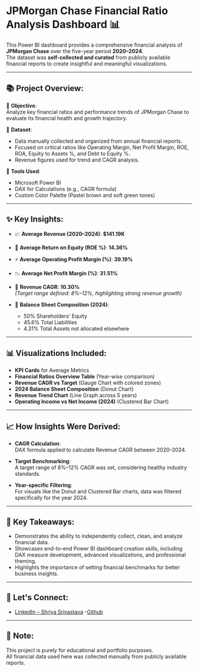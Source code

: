 # JPMorgan Chase Financial Ratio Analysis Dashboard 📊

This Power BI dashboard provides a comprehensive financial analysis of **JPMorgan Chase** over the five-year period **2020–2024**.  
The dataset was **self-collected and curated** from publicly available financial reports to create insightful and meaningful visualizations.

---

## 📚 Project Overview:

🔹 **Objective**:  
Analyze key financial ratios and performance trends of JPMorgan Chase to evaluate its financial health and growth trajectory.

🔹 **Dataset**:  
- Data manually collected and organized from annual financial reports.
- Focused on critical ratios like Operating Margin, Net Profit Margin, ROE, ROA, Equity to Assets %, and Debt to Equity %.
- Revenue figures used for trend and CAGR analysis.

🔹 **Tools Used**:
- Microsoft Power BI
- DAX for Calculations (e.g., CAGR formula)
- Custom Color Palette (Pastel brown and soft green tones)

---

## ✨ Key Insights:

- 📈 **Average Revenue (2020–2024)**: **$141.19K**
- 💼 **Average Return on Equity (ROE %)**: **14.36%**
- ⚡ **Average Operating Profit Margin (%)**: **39.19%**
- 📉 **Average Net Profit Margin (%)**: **31.51%**
- 🚀 **Revenue CAGR**: **10.30%**  
  *(Target range defined: 8%–12%, highlighting strong revenue growth)*

- 🧾 **Balance Sheet Composition (2024)**:
  - 50% Shareholders' Equity
  - 45.6% Total Liabilities
  - 4.31% Total Assets not allocated elsewhere

---

## 📊 Visualizations Included:

- **KPI Cards** for Average Metrics
- **Financial Ratios Overview Table** (Year-wise comparison)
- **Revenue CAGR vs Target** (Gauge Chart with colored zones)
- **2024 Balance Sheet Composition** (Donut Chart)
- **Revenue Trend Chart** (Line Graph across 5 years)
- **Operating Income vs Net Income (2024)** (Clustered Bar Chart)

---

## 📈 How Insights Were Derived:

- **CAGR Calculation**:  
  DAX formula applied to calculate Revenue CAGR between 2020–2024.
  
- **Target Benchmarking**:  
  A target range of 8%–12% CAGR was set, considering healthy industry standards.

- **Year-specific Filtering**:  
  For visuals like the Donut and Clustered Bar charts, data was filtered specifically for the year 2024.

---
## 🎯 Key Takeaways:

- Demonstrates the ability to independently collect, clean, and analyze financial data.
- Showcases end-to-end Power BI dashboard creation skills, including DAX measure development, advanced visualizations, and professional theming.
- Highlights the importance of setting financial benchmarks for better business insights.

---

## 🔗 Let's Connect:

- [LinkedIn – Shriya Srivastava](https://www.linkedin.com/in/shriyaa-srivastav-a34b50201/)
-[Github](https://github.com/shriyaas07)


---

## 📌 Note:
This project is purely for educational and portfolio purposes.  
All financial data used here was collected manually from publicly available reports.



